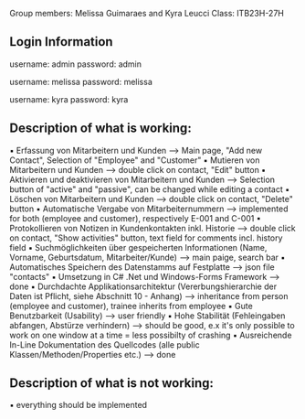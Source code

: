 Group members: Melissa Guimaraes and Kyra Leucci
Class: ITB23H-27H

Login Information
----------------------
username: admin
password: admin

username: melissa
password: melissa

username: kyra
password: kyra


Description of what is working:
-------------------------------
▪ Erfassung von Mitarbeitern und Kunden
--> Main page, "Add new Contact", Selection of "Employee" and "Customer"
▪ Mutieren von Mitarbeitern und Kunden
--> double click on contact, "Edit" button
▪ Aktivieren und deaktivieren von Mitarbeitern und Kunden
--> Selection button of "active" and "passive", can be changed while editing a contact
▪ Löschen von Mitarbeitern und Kunden
--> double click on contact, "Delete" button
▪ Automatische Vergabe von Mitarbeiternummern
--> implemented for both (employee and customer), respectively E-001 and C-001
▪ Protokollieren von Notizen in Kundenkontakten inkl. Historie
--> double click on contact, "Show activities" button, text field for comments incl. history field
▪ Suchmöglichkeiten über gespeicherten Informationen (Name, Vorname, Geburtsdatum, Mitarbeiter/Kunde)
--> main paige, search bar
▪ Automatisches Speichern des Datenstamms auf Festplatte
--> json file "contacts"
▪ Umsetzung in C# .Net und Windows-Forms Framework
--> done
▪ Durchdachte Applikationsarchitektur (Vererbungshierarchie der Daten ist Pflicht, siehe Abschnitt 10 - Anhang)
--> inheritance from person (employee and customer), trainee inherits from employee
▪ Gute Benutzbarkeit (Usability)
--> user friendly
▪ Hohe Stabilität (Fehleingaben abfangen, Abstürze verhindern) 
--> should be good, e.x it's only possible to work on one window at a time = less possibilty of crashing
▪ Ausreichende In-Line Dokumentation des Quellcodes (alle public Klassen/Methoden/Properties etc.)
--> done



Description of what is not working:
-----------------------------------
▪ everything should be implemented





